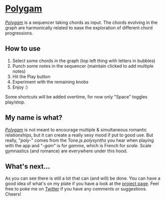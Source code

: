# [Polygam](dorev.github.io/polygam)
[*Polygam*](dorev.github.io/polygam) is a sequencer taking chords as input. The chords evolving in the graph are harmonically related to ease the exploration of different chord progressions.

## How to use
1. Select some chords in the graph (top left thing with letters in bubbles)
2. Punch some notes in the sequencer (maintain clicked to add multiple notes)
3. Hit the Play button
4. Experiment with the remaining knobs
5. Enjoy :)

Some shortcuts will be added overtime, for now only "Space" toggles play/stop.

## My name is what?
[*Polygam*](dorev.github.io/polygam) is not meant to encourage multiple & simultaneous romantic relationships, but it can create a really sexy mood if put to good use. But really, "*poly-*" comes from the Tone.js *polysynths* you hear when playing with the app and "*-gam*" is for *gamme*, which is French for *scale*. Scale gymnastics (and romance) are everywhere under this hood.

## What's next...
As you can see there is still a lot that can (and will) be done. You can have a good idea of what's on my plate if you have a look at the [project page](https://github.com/dorev/polygam/projects/1). 
Feel free to poke me on [Twitter](https://twitter.com/dorev7) if you have any comments or suggestions. Cheers!
